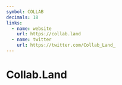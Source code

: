 ```yaml
---
symbol: COLLAB
decimals: 18
links:
  - name: website
    url: https://collab.land
  - name: twitter
    url: https://twitter.com/Collab_Land_
---
```


# Collab.Land
